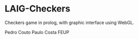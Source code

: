 # LAIG-Checkers
Checkers game in prolog, with graphic interface using WebGL.

Pedro Couto
Paulo Costa 
FEUP

